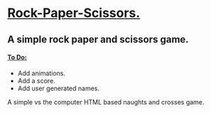<h1> <ins> Rock-Paper-Scissors. </ins> </h1>

<h2> A simple rock paper and scissors game. </h2>

<h4> <ins> To Do: </ins> </h4>
<ul> 
  <li>Add animations.</li>
  <li>Add a score.</li>
  <li>Add user generated names.</li>
</ul>

<p>A simple vs the computer HTML based naughts and crosses game.</p>
